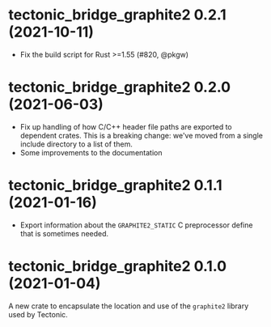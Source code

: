 # tectonic_bridge_graphite2 0.2.1 (2021-10-11)

- Fix the build script for Rust >=1.55 (#820, @pkgw)


# tectonic_bridge_graphite2 0.2.0 (2021-06-03)

- Fix up handling of how C/C++ header file paths are exported to dependent
  crates. This is a breaking change: we've moved from a single include directory
  to a list of them.
- Some improvements to the documentation

# tectonic_bridge_graphite2 0.1.1 (2021-01-16)

- Export information about the `GRAPHITE2_STATIC` C preprocessor define that is
  sometimes needed.

# tectonic_bridge_graphite2 0.1.0 (2021-01-04)

A new crate to encapsulate the location and use of the `graphite2` library used
by Tectonic.
